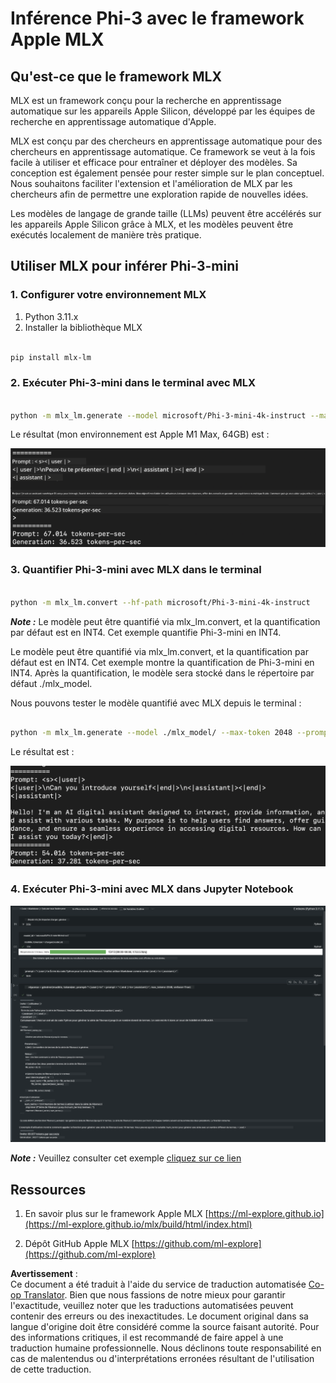 <!--
CO_OP_TRANSLATOR_METADATA:
{
  "original_hash": "dcb656f3d206fc4968e236deec5d4384",
  "translation_date": "2025-03-27T07:46:01+00:00",
  "source_file": "md\\01.Introduction\\03\\MLX_Inference.md",
  "language_code": "fr"
}
-->
# **Inférence Phi-3 avec le framework Apple MLX**

## **Qu'est-ce que le framework MLX**

MLX est un framework conçu pour la recherche en apprentissage automatique sur les appareils Apple Silicon, développé par les équipes de recherche en apprentissage automatique d'Apple.

MLX est conçu par des chercheurs en apprentissage automatique pour des chercheurs en apprentissage automatique. Ce framework se veut à la fois facile à utiliser et efficace pour entraîner et déployer des modèles. Sa conception est également pensée pour rester simple sur le plan conceptuel. Nous souhaitons faciliter l'extension et l'amélioration de MLX par les chercheurs afin de permettre une exploration rapide de nouvelles idées.

Les modèles de langage de grande taille (LLMs) peuvent être accélérés sur les appareils Apple Silicon grâce à MLX, et les modèles peuvent être exécutés localement de manière très pratique.

## **Utiliser MLX pour inférer Phi-3-mini**

### **1. Configurer votre environnement MLX**

1. Python 3.11.x  
2. Installer la bibliothèque MLX  

```bash

pip install mlx-lm

```

### **2. Exécuter Phi-3-mini dans le terminal avec MLX**

```bash

python -m mlx_lm.generate --model microsoft/Phi-3-mini-4k-instruct --max-token 2048 --prompt  "<|user|>\nCan you introduce yourself<|end|>\n<|assistant|>"

```

Le résultat (mon environnement est Apple M1 Max, 64GB) est :

![Terminal](../../../../../translated_images/01.0d0f100b646a4e4c4f1cd36c1a05727cd27f1e696ed642c06cf6e2c9bbf425a4.fr.png)

### **3. Quantifier Phi-3-mini avec MLX dans le terminal**

```bash

python -m mlx_lm.convert --hf-path microsoft/Phi-3-mini-4k-instruct

```

***Note :*** Le modèle peut être quantifié via mlx_lm.convert, et la quantification par défaut est en INT4. Cet exemple quantifie Phi-3-mini en INT4.

Le modèle peut être quantifié via mlx_lm.convert, et la quantification par défaut est en INT4. Cet exemple montre la quantification de Phi-3-mini en INT4. Après la quantification, le modèle sera stocké dans le répertoire par défaut ./mlx_model.

Nous pouvons tester le modèle quantifié avec MLX depuis le terminal :

```bash

python -m mlx_lm.generate --model ./mlx_model/ --max-token 2048 --prompt  "<|user|>\nCan you introduce yourself<|end|>\n<|assistant|>"

```

Le résultat est :

![INT4](../../../../../translated_images/02.04e0be1f18a90a58ad47e0c9d9084ac94d0f1a8c02fa707d04dd2dfc7e9117c6.fr.png)

### **4. Exécuter Phi-3-mini avec MLX dans Jupyter Notebook**

![Notebook](../../../../../translated_images/03.0cf0092fe143357656bb5a7bc6427c41d8528d772d38a82d0b2693e2a3eeb16e.fr.png)

***Note :*** Veuillez consulter cet exemple [cliquez sur ce lien](../../../../../code/03.Inference/MLX/MLX_DEMO.ipynb)

## **Ressources**

1. En savoir plus sur le framework Apple MLX [https://ml-explore.github.io](https://ml-explore.github.io/mlx/build/html/index.html)

2. Dépôt GitHub Apple MLX [https://github.com/ml-explore](https://github.com/ml-explore)

**Avertissement** :  
Ce document a été traduit à l'aide du service de traduction automatisée [Co-op Translator](https://github.com/Azure/co-op-translator). Bien que nous fassions de notre mieux pour garantir l'exactitude, veuillez noter que les traductions automatisées peuvent contenir des erreurs ou des inexactitudes. Le document original dans sa langue d'origine doit être considéré comme la source faisant autorité. Pour des informations critiques, il est recommandé de faire appel à une traduction humaine professionnelle. Nous déclinons toute responsabilité en cas de malentendus ou d'interprétations erronées résultant de l'utilisation de cette traduction.